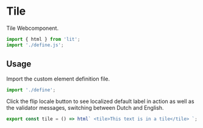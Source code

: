 # Tile

Tile Webcomponent.

```js script
import { html } from 'lit';
import './define.js';
```

## Usage

Import the custom element definition file.

```js
import './define';
```

Click the flip locale button to see localized default label in action as well as the validator messages, switching between Dutch and English.

```js preview-story
export const tile = () => html` <tile>This text is in a tile</tile> `;
```
